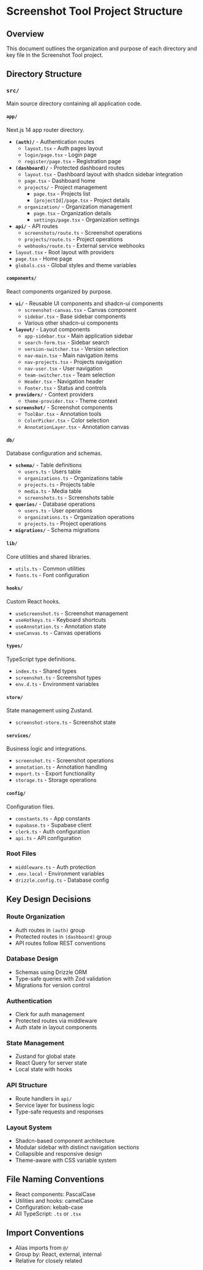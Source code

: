 # Screenshot Tool Project Structure

## Overview
This document outlines the organization and purpose of each directory and key file in the Screenshot Tool project.

## Directory Structure

### `src/`
Main source directory containing all application code.

#### `app/`
Next.js 14 app router directory.
- **`(auth)/`** - Authentication routes
  - `layout.tsx` - Auth pages layout
  - `login/page.tsx` - Login page
  - `register/page.tsx` - Registration page
- **`(dashboard)/`** - Protected dashboard routes
  - `layout.tsx` - Dashboard layout with shadcn sidebar integration
  - `page.tsx` - Dashboard home
  - `projects/` - Project management
    - `page.tsx` - Projects list
    - `[projectId]/page.tsx` - Project details
  - `organization/` - Organization management
    - `page.tsx` - Organization details
    - `settings/page.tsx` - Organization settings
- **`api/`** - API routes
  - `screenshots/route.ts` - Screenshot operations
  - `projects/route.ts` - Project operations
  - `webhooks/route.ts` - External service webhooks
- `layout.tsx` - Root layout with providers
- `page.tsx` - Home page
- `globals.css` - Global styles and theme variables

#### `components/`
React components organized by purpose.
- **`ui/`** - Reusable UI components and shadcn-ui components
  - `screenshot-canvas.tsx` - Canvas component
  - `sidebar.tsx` - Base sidebar components
  - Various other shadcn-ui components
- **`layout/`** - Layout components
  - `app-sidebar.tsx` - Main application sidebar
  - `search-form.tsx` - Sidebar search
  - `version-switcher.tsx` - Version selection
  - `nav-main.tsx` - Main navigation items
  - `nav-projects.tsx` - Projects navigation
  - `nav-user.tsx` - User navigation
  - `team-switcher.tsx` - Team selection
  - `Header.tsx` - Navigation header
  - `Footer.tsx` - Status and controls
- **`providers/`** - Context providers
  - `theme-provider.tsx` - Theme context
- **`screenshot/`** - Screenshot components
  - `ToolBar.tsx` - Annotation tools
  - `ColorPicker.tsx` - Color selection
  - `AnnotationLayer.tsx` - Annotation canvas

#### `db/`
Database configuration and schemas.
- **`schema/`** - Table definitions
  - `users.ts` - Users table
  - `organizations.ts` - Organizations table
  - `projects.ts` - Projects table
  - `media.ts` - Media table
  - `screenshots.ts` - Screenshots table
- **`queries/`** - Database operations
  - `users.ts` - User operations
  - `organizations.ts` - Organization operations
  - `projects.ts` - Project operations
- **`migrations/`** - Schema migrations

#### `lib/`
Core utilities and shared libraries.
- `utils.ts` - Common utilities
- `fonts.ts` - Font configuration

#### `hooks/`
Custom React hooks.
- `useScreenshot.ts` - Screenshot management
- `useHotkeys.ts` - Keyboard shortcuts
- `useAnnotation.ts` - Annotation state
- `useCanvas.ts` - Canvas operations

#### `types/`
TypeScript type definitions.
- `index.ts` - Shared types
- `screenshot.ts` - Screenshot types
- `env.d.ts` - Environment variables

#### `store/`
State management using Zustand.
- `screenshot-store.ts` - Screenshot state

#### `services/`
Business logic and integrations.
- `screenshot.ts` - Screenshot operations
- `annotation.ts` - Annotation handling
- `export.ts` - Export functionality
- `storage.ts` - Storage operations

#### `config/`
Configuration files.
- `constants.ts` - App constants
- `supabase.ts` - Supabase client
- `clerk.ts` - Auth configuration
- `api.ts` - API configuration

### Root Files
- `middleware.ts` - Auth protection
- `.env.local` - Environment variables
- `drizzle.config.ts` - Database config

## Key Design Decisions

### Route Organization
- Auth routes in `(auth)` group
- Protected routes in `(dashboard)` group
- API routes follow REST conventions

### Database Design
- Schemas using Drizzle ORM
- Type-safe queries with Zod validation
- Migrations for version control

### Authentication
- Clerk for auth management
- Protected routes via middleware
- Auth state in layout components

### State Management
- Zustand for global state
- React Query for server state
- Local state with hooks

### API Structure
- Route handlers in `api/`
- Service layer for business logic
- Type-safe requests and responses

### Layout System
- Shadcn-based component architecture
- Modular sidebar with distinct navigation sections
- Collapsible and responsive design
- Theme-aware with CSS variable system

## File Naming Conventions
- React components: PascalCase
- Utilities and hooks: camelCase
- Configuration: kebab-case
- All TypeScript: `.ts` or `.tsx`

## Import Conventions
- Alias imports from `@/`
- Group by: React, external, internal
- Relative for closely related